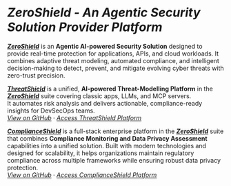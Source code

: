 # _ZeroShield - An Agentic Security Solution Provider Platform_
**[_ZeroShield_](https://zeroshield.ai)** is an **Agentic AI-powered Security Solution** designed to provide real-time protection for applications, APIs, and cloud workloads. It combines adaptive threat modeling, automated compliance, and intelligent decision-making to detect, prevent, and mitigate evolving cyber threats with zero-trust precision.

**[_ThreatShield_](https://threatshield.zeroshield.ai)** is a unified, **AI-powered Threat-Modelling Platform** in the **[_ZeroShield_](https://zeroshield.ai)** suite covering classic apps, LLMs, and MCP servers.  
It automates risk analysis and delivers actionable, compliance-ready insights for DevSecOps teams.  
[_View on GitHub_](https://github.com/vartulzeroshieldai/ZeroShield/tree/main/ThreatShield) · [_Access ThreatShield Platform_](https://threatshield.zeroshield.ai)

**[_ComplianceShield_](https://complianceshield.zeroshield.ai/)** is a full-stack enterprise platform in the **[_ZeroShield_](https://zeroshield.ai)** suite that combines **Compliance Monitoring and Data Privacy Assessment** capabilities into a unified solution. Built with modern technologies and designed for scalability, it helps organizations maintain regulatory compliance across multiple frameworks while ensuring robust data privacy protection.
<br>[_View on GitHub_](https://github.com/vartulzeroshieldai/ZeroShield/tree/main/ComplianceShield) · [_Access ComplianceShield Platform_](https://complianceshield.zeroshield.ai/)
